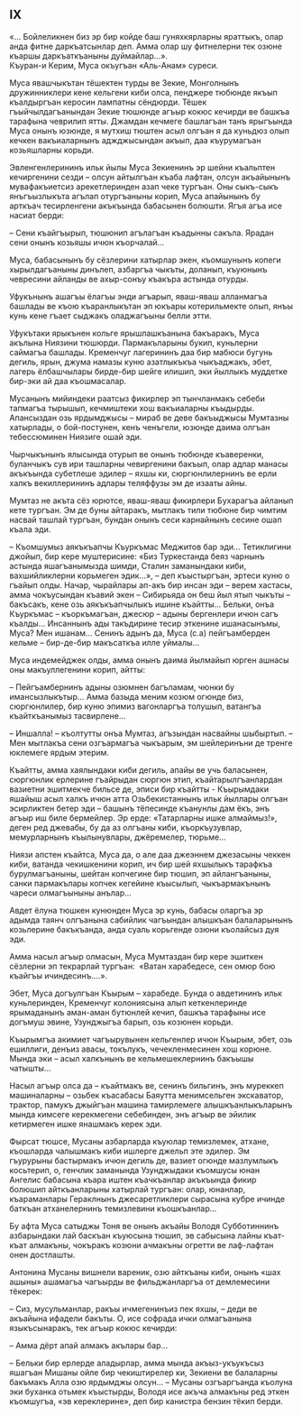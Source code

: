 ## IX

«… Бойлеликнен биз эр бир койде баш гуняхкярларны яраттыкъ, олар анда фитне даркъатсынлар деп.
Амма олар шу фитнелерни тек озюне къаршы даркъаткъаныны дуймайлар…».  
Къуран-и Керим, Муса окъугъан «Аль-Анам» суреси.

Муса явашчыкътан тёшектен турды ве Зекие, Монголнынъ дружинниклери кене кельгени киби олса, пенджере тюбюнде якъып къалдыргъан керосин лампатны сёндюрди.
Тёшек гъыйчылдагъанындан Зекие тюшюнде агъыр кокюс кечирди ве башкъа тарафына чеврилип ятты.
Джамдан кечмеге башлагъан танъ ярыгъында Муса онынъ юзюнде, я мутхиш тюштен асыл олгъан я да куньдюз олып кечкен вакъиаларнынъ аджджысындан акъып, даа къурумагъан козьяшларны корьди. 

Эвленгенлерининъ ильк йылы Муса Зекиенинъ эр шейни къальптен кечиргенини сезди – олсун айтылгъан къаба лафтан, олсун акъайынынъ мувафакъиетсиз арекетлеринден азап чеке тургъан.
Оны сыкъ-сыкъ янъгъызлыкъта агълап отургъаныны корип, Муса апайынынъ бу арткъач тесирленгени акъкъында бабасынен болюшти.
Ягъя агъа исе насиат берди:

– Сени къайгъырып, тюшюнип агълагъан къадынны сакъла.
Ярадан сени онынъ козьяшы ичюн къорчалай…

Муса, бабасынынъ бу сёзлерини хатырлар экен, къомшунынъ копеги хырылдагъаныны динълеп, азбаргъа чыкъты, доланып, къуюнынъ чевресини айланды ве ахыр-сонъу къакъра астында отурды.

Уфукънынъ ашагъы ёлагъы энди агъарып, яваш-яваш алланмагъа башлады ве къою къаранлыкътан эп юкъары котерильмекте олып, янъы кунь кене гъает сыджакъ оладжагъыны белли этти.

Уфукътаки ярыкънен кольге ярышлашкъанына бакъаракъ, Муса акълына Ниязини тюшюрди.
Пармакъларыны букип, куньлерни саймагъа башлады.
Кременчуг лагерининъ даа бир мабюси бугунь дегиль, ярын, джума намазы куню азатлыкъкъа чыкъаджакъ, эбет, лагерь ёлбашчылары бирде-бир шейге илишип, эки йыллыкъ муддетке бир-эки ай даа къошмасалар.

Мусанынъ мийиндеки раатсыз фикирлер эп тынчланмакъ  себеби тапмагъа тырышып, кечмиштеки хош вакъиаларны къыдырды.
Апансыздан озь ярдымджысы – мираб ве деве бакъыджысы Мумтазны хатырлады, о бой-постунен, кенъ ченъгели, юзюнде даима олгъан тебессюминен Ниязиге ошай эди.

Чырчыкънынъ ялысында отурып ве онынъ тюбюнде къаверенки, буланчыкъ сув ири ташларны чевиргенини бакъып, олар адлар манасы акъкъында субетлеше эдилер – яхшы ки, сюргюнлилернинъ ве ерли халкъ векиллерининъ адлары теляффузы эм де изааты айны.

Мумтаз не акъта сёз юрютсе, яваш-яваш фикирлери Бухарагъа айланып кете тургъан.
Эм де буны айтаракъ, мытлакъ тили тюбюне бир чимтим насвай ташлай тургъан, бундан онынъ сеси карнайнынъ сесине ошап къала эди.

– Къомшумыз аякъкъапчы Къуркъмас Меджитов бар эди…
Тетиклигини джойып, бир кере муштерисине:
«Биз Туркестанда беяз чарнынъ астында яшагъанымызда шимди, Сталин заманындаки киби, вахшийликлерни корьмеген эдик…», – деп къыстыргъан, эртеси куню о гъайып олды.
Начар, чырайлары ап-акъ бир инсан эди – верем хастасы, амма чокъусындан къавий экен – Сибирьяда он беш йыл ятып чыкъты – бакъсакъ, кене озь аякъкъапчылыкъ ишине къайтты…
Бельки, онъа Къуркъмас – къоркъмагъан, джесюр – адыны бергенлери ичюн сагъ къалды…
Инсаннынъ ады такъдирине тесир эткенине ишанасынъмы, Муса?
Мен ишанам…
Сенинъ адынъ да, Муса (с.а) пейгъамберден кельме – бир-де-бир макъсаткъа илле уймалы…

Муса индемейджек олды, амма онынъ даима йылмайып юрген ашнасы оны макъуллегенини корип, айтты:

– Пейгъамбернинъ адыны озюмнен багъламам, чюнки бу имансызлыкътыр…
Амма базыда меним козюм огюнде биз, сюргюнлилер, бир куню эпимиз вагонларгъа толушып, ватангъа къайткъанымыз тасвирлене…

– Иншалла! – къолтутты онъа Мумтаз, агъзындан насвайны шыбыртып.
– Мен мытлакъа сени озгъармагъа чыкъарым, эм шейлеринъни де тренге юклемеге ярдым этерим.

Къайтты, амма хаялындаки киби дегиль, апайы ве учь баласынен, сюргюнлик ерлерине гъайрыдан сюргюн этип, къайтарылгъанлардан вазиетни эшитмекче бильсе де, эписи бир къайтты - Къырымдаки яшайыш асыл халкъ ичюн атта Озьбекистаннынъ ильк йыллары олгъан эсирликтен бетер эди – башынъ тёпесинде къанунлы дам ёкъ, энъ агъыр иш биле бермейлер.
Эр ерде: «Татарларны ишке алмаймыз!», деген ред джевабы, бу да аз олгъаны киби, къоркъузувлар, мемурларнынъ къылынувлары, джёремелер, тюрьме…

Ниязи апстен къайтса, Муса да, о але даа джеэннем джезасыны чеккен киби, ватанда чекишкенини корип, ич бир шей яхшылыкъ тарафкъа бурулмагъаныны, шейтан копчегине бир тюшип, эп айлангъаныны, санки пармакълары копчек кегейине къысылып, чыкъармакънынъ чареси олмагъыныны анълар…

Авдет ёлуна тюшкен кунюнден Муса эр кунь, бабасы оларгъа эр адымда таянч олгъанына сабийлик чагъындан алышкъан балаларынынъ козьлерине бакъкъанда, анда суаль корьгенде озюни къолайсыз дуя эди.

Амма насыл агъыр олмасын, Муса Мумтаздан бир кере эшиткен сёзлерни эп текрарлай тургъан:
 «Ватан харабедесе, сен омюр бою къайгъы ичиндесинъ....».

Эбет, Муса догъулгъан Къырым – харабеде.
Бунда о авдетининъ ильк куньлеринден, Кременчуг колониясына алып кеткенлеринде ярымаданынъ аман-аман бутюнлей кечип, башкъа тарафыны исе догъмуш эвине, Узунджыгъа барып, озь козюнен корьди.  

Къырымгъа акимиет чагъырувынен кельгенлер ичюн Къырым, эбет, озь ешиллиги, денъиз авасы, токълукъ, чечекленмесинен хош корюне.
Мында эки – асыл халкънынъ ве кельмешеклернинъ бакъышы чатышты…

Насыл агъыр олса да – къайтмакъ ве, сенинъ бильгинъ, энъ муреккеп машиналарны – озьбек къасабасы Баяутта менимсельген экскаватор, трактор, памукъ джыйгъан машина тамирлемеге алышкъанлыкъларынъ мында кимсеге керекмегени себебинден, энъ агъыр ве эйилик кетирмеген ишке янашмакъ керек эди.

Фырсат тюшсе, Мусаны азбарларда къуюлар темизлемек, атхане, къошларда чалышмакъ киби ишлерге джельп эте эдилер.
Эм гъурурыны бастырмакъ ичюн дегиль де, вазиет огюнде мазлумлыкъ косьтерип, о, генчлик заманында Узунджыдаки къомшусы юнан Ангелис бабасына къара иштен къачкъанлар акъкъында фикир болюшип айткъанларыны хатырлай тургъан: олар, юнанлар, къараманлары Гераклнынъ джесаретликлери сырасына кубре ичинде баткъан атханелернинъ темизлевини къошкъанлар…

Бу афта Муса сатыджы Тоня ве онынъ акъайы Володя Субботиннинъ азбарындаки лай баскъан къуюсына тюшип, эв сабысына лайны къат-къат алмакъны, чокъракъ козюни ачмакъны огретти ве лаф-лафтан онен достлашты.

Антонина Мусаны вишнели вареник, озю айткъаны киби, онынъ «шах ашыны» ашамагъа чагъырды ве фильджанларгъа от демлемесини тёкерек:

– Сиз, мусульманлар, ракъы ичмегенинъиз пек яхшы, – деди ве акъайына ифадели бакъты.
О, исе софрада ички олмагъанына языкъсынаракъ, тек агъыр кокюс кечирди:

– Амма дёрт апай алмакъ акълары бар…

– Бельки бир ерлерде аладырлар, амма мында акъыз-укъукъсыз яшагъан Мишаны ойле бир чекиштирелер ки, Зекиени ве балаларны бакъмакъ Алла озю ярдымджы олсун…
– Мусаны озгъаргъанда къолуна эки буханка отьмек къыстырды, Володя исе акъча алмакъны ред эткен къомшугъа, «эв кереклерине», деп бир канистра бензин тёкип берди.
